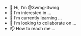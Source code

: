 - 👋 Hi, I’m @3wmg-3wmg
- 👀 I’m interested in ...
- 🌱 I’m currently learning ...
- 💞️ I’m looking to collaborate on ...
- 📫 How to reach me ...

<!---
3wmg-3wmg/3wmg-3wmg is a ✨ special ✨ repository because its `README.md` (this file) appears on your GitHub profile.
You can click the Preview link to take a look at your changes.
--->
